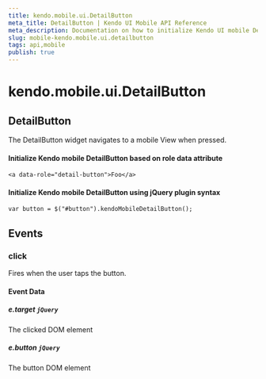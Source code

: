 ```yaml
---
title: kendo.mobile.ui.DetailButton
meta_title: DetailButton | Kendo UI Mobile API Reference
meta_description: Documentation on how to initialize Kendo UI mobile DetailButton.
slug: mobile-kendo.mobile.ui.detailbutton
tags: api,mobile
publish: true
---
```


# kendo.mobile.ui.DetailButton

## DetailButton

The DetailButton widget navigates to a mobile View when pressed.

#### Initialize Kendo mobile DetailButton based on role data attribute

    <a data-role="detail-button">Foo</a>

#### Initialize Kendo mobile DetailButton using jQuery plugin syntax

    var button = $("#button").kendoMobileDetailButton();

## Events

### click

Fires when the user taps the button.

#### Event Data

##### e.target `jQuery`

The clicked DOM element

##### e.button `jQuery`

The button DOM element

